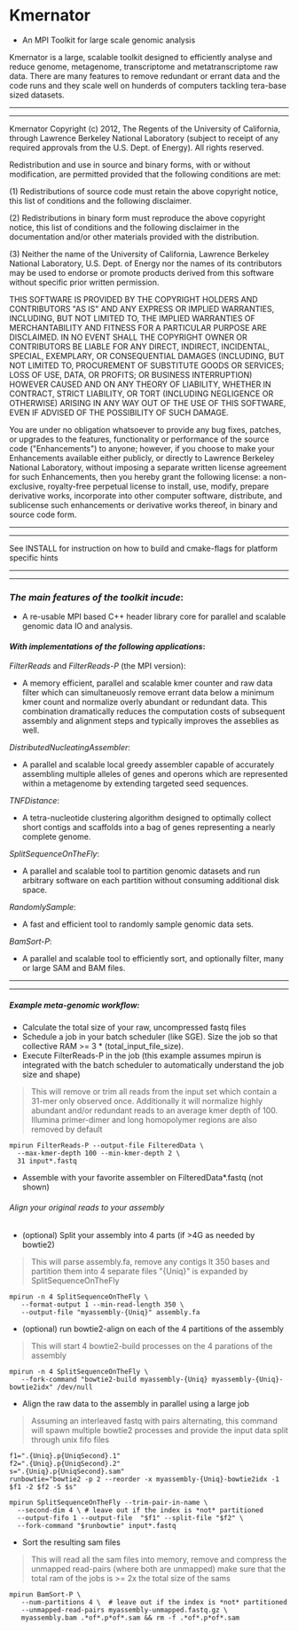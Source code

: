 # **Kmernator**

* An MPI Toolkit for large scale genomic analysis

Kmernator is a large, scalable toolkit designed to efficiently analyse and
reduce genome, metagenome, transcriptome and metatranscriptome raw data.  There
are many features to remove redundant or errant data and the code runs and they
scale well on hunderds of computers tackling tera-base sized datasets.   

*****************
*****************

Kmernator Copyright (c) 2012, The Regents of the University of California, 
through Lawrence Berkeley National Laboratory (subject to receipt of any 
required approvals from the U.S. Dept. of Energy).  All rights reserved.
 
Redistribution and use in source and binary forms, with or without 
modification, are permitted provided that the following conditions are met:
 
(1) Redistributions of source code must retain the above copyright notice, this 
list of conditions and the following disclaimer.
 
(2) Redistributions in binary form must reproduce the above copyright notice, 
this list of conditions and the following disclaimer in the documentation 
and/or other materials provided with the distribution.
 
(3) Neither the name of the University of California, Lawrence Berkeley 
National Laboratory, U.S. Dept. of Energy nor the names of its contributors may 
be used to endorse or promote products derived from this software without 
specific prior written permission.
 
THIS SOFTWARE IS PROVIDED BY THE COPYRIGHT HOLDERS AND CONTRIBUTORS "AS IS" AND 
ANY EXPRESS OR IMPLIED WARRANTIES, INCLUDING, BUT NOT LIMITED TO, THE IMPLIED 
WARRANTIES OF MERCHANTABILITY AND FITNESS FOR A PARTICULAR PURPOSE ARE 
DISCLAIMED. IN NO EVENT SHALL THE COPYRIGHT OWNER OR CONTRIBUTORS BE LIABLE FOR 
ANY DIRECT, INDIRECT, INCIDENTAL, SPECIAL, EXEMPLARY, OR CONSEQUENTIAL DAMAGES 
(INCLUDING, BUT NOT LIMITED TO, PROCUREMENT OF SUBSTITUTE GOODS OR SERVICES; 
LOSS OF USE, DATA, OR PROFITS; OR BUSINESS INTERRUPTION) HOWEVER CAUSED AND ON 
ANY THEORY OF LIABILITY, WHETHER IN CONTRACT, STRICT LIABILITY, OR TORT 
(INCLUDING NEGLIGENCE OR OTHERWISE) ARISING IN ANY WAY OUT OF THE USE OF THIS 
SOFTWARE, EVEN IF ADVISED OF THE POSSIBILITY OF SUCH DAMAGE.
 
You are under no obligation whatsoever to provide any bug fixes, patches, or 
upgrades to the features, functionality or performance of the source code 
("Enhancements") to anyone; however, if you choose to make your Enhancements 
available either publicly, or directly to Lawrence Berkeley National 
Laboratory, without imposing a separate written license agreement for such 
Enhancements, then you hereby grant the following license: a  non-exclusive, 
royalty-free perpetual license to install, use, modify, prepare derivative 
works, incorporate into other computer software, distribute, and sublicense 
such enhancements or derivative works thereof, in binary and source code form.

*****************
*****************


See INSTALL for instruction on how to build and cmake-flags for platform
specific hints


*****************
*****************


### *The main features of the toolkit incude*:

* A re-usable MPI based C++ header library core for parallel and scalable genomic data
  IO and analysis.

#### *With implementations of the following applications*:

*FilterReads* and *FilterReads-P* (the MPI version):

* A memory efficient, parallel and scalable kmer counter and raw data filter which
  can simultaneuosly remove errant data below a minimum kmer count and normalize overly
  abundant or redundant data.  This combination dramatically reduces the computation
  costs of subsequent assembly and alignment steps and typically improves the asseblies
  as well.

*DistributedNucleatingAssembler*:

* A parallel and scalable local greedy assembler capable of accurately assembling
  multiple alleles of genes and operons which are represented within a metagenome by
  extending targeted seed sequences.

*TNFDistance*:

*  A tetra-nucleotide clustering algorithm designed to optimally collect short contigs
   and scaffolds into a bag of genes representing a nearly complete genome.

*SplitSequenceOnTheFly*:

*  A parallel and scalable tool to partition genomic datasets and run arbitrary software
   on each partition without consuming additional disk space.

*RandomlySample*:

*  A fast and efficient tool to randomly sample genomic data sets.

*BamSort-P*:

*  A parallel and scalable tool to efficiently sort, and optionally filter, many or large
   SAM and BAM files.


*****************
*****************

##### Example meta-genomic workflow:

*  Calculate the total size of your raw, uncompressed fastq files
*  Schedule a job in your batch scheduler (like SGE).  Size the job
   so that collective RAM >= 3 * (total_input_file_size).
*  Execute FilterReads-P in the job (this example assumes mpirun is
   integrated with the batch scheduler to automatically understand the
   job size and shape)

>    This will remove or trim all reads from the input set which contain
>    a 31-mer only observed once.  Additionally it will normalize
>    highly abundant and/or redundant reads to an average kmer depth
>    of 100.  Illumina primer-dimer and long homopolymer regions are 
>    also removed by default

    mpirun FilterReads-P --output-file FilteredData \  
      --max-kmer-depth 100 --min-kmer-depth 2 \  
      31 input*.fastq

*  Assemble with your favorite assembler on FilteredData*.fastq (not shown)

######  Align your original reads to your assembly 
*  (optional) Split your assembly into 4 parts (if >4G as needed by bowtie2)

>   This will parse assembly.fa, remove any contigs lt 350 bases
>   and partition them into 4 separate files "{Uniq}" is expanded by SplitSequenceOnTheFly

    mpirun -n 4 SplitSequenceOnTheFly \  
       --format-output 1 --min-read-length 350 \  
       --output-file "myassembly-{Uniq}" assembly.fa

*  (optional) run bowtie2-align on each of the 4 partitions of the assembly


>    This will start 4 bowtie2-build processes on the 4 parations of the assembly

    mpirun -n 4 SplitSequenceOnTheFly \
       --fork-command "bowtie2-build myassembly-{Uniq} myassembly-{Uniq}-bowtie2idx" /dev/null


* Align the raw data to the assembly in parallel using a large job


>   Assuming an interleaved fastq with pairs alternating, this command will
>   spawn multiple bowtie2 processes and provide the input data split
>   through unix fifo files

    f1=".{Uniq}.p{UniqSecond}.1"
    f2=".{Uniq}.p{UniqSecond}.2"
    s=".{Uniq}.p{UniqSecond}.sam"
    runbowtie="bowtie2 -p 2 --reorder -x myassembly-{Uniq}-bowtie2idx -1 $f1 -2 $f2 -S $s"

    mpirun SplitSequenceOnTheFly --trim-pair-in-name \
      --second-dim 4 \ # leave out if the index is *not* partitioned
      --output-fifo 1 --output-file  "$f1" --split-file "$f2" \
      --fork-command "$runbowtie" input*.fastq

* Sort the resulting sam files

>   This will read all the sam files into memory, remove and compress
>   the unmapped read-pairs (where both are unmapped)
>   make sure that the total ram of the jobs is >= 2x the total size of the sams

    mpirun BamSort-P \  
       --num-partitions 4 \  # leave out if the index is *not* partitioned
       --unmapped-read-pairs myassembly-unmapped.fastq.gz \
       myassembly.bam .*of*.p*of*.sam && rm -f .*of*.p*of*.sam


